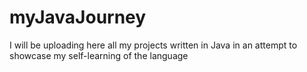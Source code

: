 # myJavaJourney
I will be uploading here all my projects written in Java in an attempt to showcase my self-learning of the language
